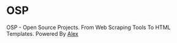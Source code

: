 # OSP
OSP - Open Source Projects. From Web Scraping Tools To HTML Templates.
Powered By <a href="https://www.instagram.com/aleex.it">Alex</a>
